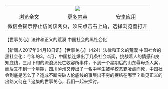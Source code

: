 

<table>
  <tr>
    <td align="center" colspan="3">
      <a href="https://github.com/ogate/ogate/blob/master/README.md"><img src="https://cloud.githubusercontent.com/assets/11880933/13434984/f430fae2-e012-11e5-814f-c2df1e82b247.jpg"/></a>
    </td>
  </tr>
  <tr>
    <td align="center">
      <a href="https://s3.ap-south-1.amazonaws.com/ogatem/oGate.htm?c817994&from=oNote">浏览全文</a>
    </td>
    <td align="center">
      <a href="https://s3.ap-south-1.amazonaws.com/ogatem/oGate.htm?from=oNote">更多内容</a>
    </td>
    <td align="center">
      <a href="https://raw.githubusercontent.com/ogate/up/master/ogate.apk">安卓应用</a>
    </td>
  </tr>
  <tr>
    <td align="center" colspan="3">
      微信会提示停止访问该网页，须先点击右上角，选择浏览器打开
    </td>
  </tr>
</table>    



【世事关心】法律和正义的荒漠 中国社会的黑社会化








【新唐人2017年04月18日讯】【世事关心】（424）法律和正义的荒漠 中国社会的黑社会化：今年的3，4月，中国接连爆出了几条社会新闻，挑战着人的情感和良知底线，三月下旬的流浪汉死亡收容所事件，不到一个星期后的山东辱母杀人案，而后又不到一个星期，四川泸州又传出了一名中学生被学校恶霸凌虐而死，中国社会到底是怎么了？造成不断突破人伦底线的事层出不穷的癥结在哪里？重见正义的出路又何在？这集的世事关心，我们一起来探讨。











